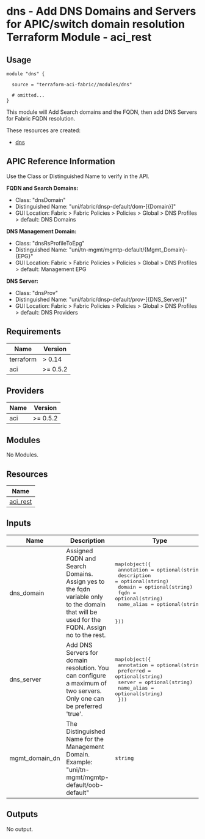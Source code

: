 # dns - Add DNS Domains and Servers for APIC/switch domain resolution Terraform Module - aci_rest

## Usage

```hcl
module "dns" {

  source = "terraform-aci-fabric//modules/dns"

  # omitted...
}
```

This module will Add Search domains and the FQDN, then add DNS Servers for Fabric FQDN resolution.

These resources are created:

* [dns](https://registry.terraform.io/providers/CiscoDevNet/aci/latest/docs/resources/rest)

## APIC Reference Information

Use the Class or Distinguished Name to verify in the API.

**FQDN and Search Domains:**

* Class: "dnsDomain"
* Distinguished Name: "uni/fabric/dnsp-default/dom-[{Domain}]"
* GUI Location: Fabric > Fabric Policies > Policies > Global > DNS Profiles > default: DNS Domains

**DNS Management Domain:**

* Class: "dnsRsProfileToEpg"
* Distinguished Name: "uni/tn-mgmt/mgmtp-default/{Mgmt_Domain}-{EPG}"
* GUI Location: Fabric > Fabric Policies > Policies > Global > DNS Profiles > default: Management EPG

**DNS Server:**

* Class: "dnsProv"
* Distinguished Name: "uni/fabric/dnsp-default/prov-[{DNS_Server}]"
* GUI Location: Fabric > Fabric Policies > Policies > Global > DNS Profiles > default: DNS Providers

<!-- BEGINNING OF PRE-COMMIT-TERRAFORM DOCS HOOK -->
## Requirements

| Name | Version |
|------|---------|
| terraform | > 0.14 |
| aci | >= 0.5.2 |

## Providers

| Name | Version |
|------|---------|
| aci | >= 0.5.2 |

## Modules

No Modules.

## Resources

| Name |
|------|
| [aci_rest](https://registry.terraform.io/providers/ciscodevnet/aci/0.5.2/docs/resources/rest) |

## Inputs

| Name | Description | Type | Default | Required |
|------|-------------|------|---------|:--------:|
| dns\_domain | Assigned FQDN and Search Domains.  Assign yes to the fqdn variable only to the domain that will be used for the FQDN.  Assign no to the rest. | <pre>map(object({<br>    annotation  = optional(string)<br>    description = optional(string)<br>    domain      = optional(string)<br>    fqdn        = optional(string)<br>    name_alias  = optional(string)<br><br>  }))</pre> | <pre>{<br>  "default": {<br>    "annotation": "",<br>    "description": "",<br>    "domain": "example.com",<br>    "fqdn": "no",<br>    "name_alias": ""<br>  }<br>}</pre> | no |
| dns\_server | Add DNS Servers for domain resolution.  You can configure a maximum of two servers.  Only one can be preferred 'true'. | <pre>map(object({<br>    annotation = optional(string)<br>    preferred  = optional(string)<br>    server     = optional(string)<br>    name_alias = optional(string)<br>  }))</pre> | <pre>{<br>  "default": {<br>    "annotation": "",<br>    "name_alias": "",<br>    "preferred": "no",<br>    "server": "198.18.1.1"<br>  }<br>}</pre> | no |
| mgmt\_domain\_dn | The Distinguished Name for the Management Domain.<br> Example: "uni/tn-mgmt/mgmtp-default/oob-default" | `string` | `"uni/tn-mgmt/mgmtp-default/oob-default"` | no |

## Outputs

No output.
<!-- END OF PRE-COMMIT-TERRAFORM DOCS HOOK -->
